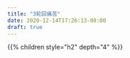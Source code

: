 ```yaml
---
title: "3轮回痛苦"
date: 2020-12-14T17:26:13-08:00
draft: true
---
```


{{% children style="h2" depth="4" %}}
